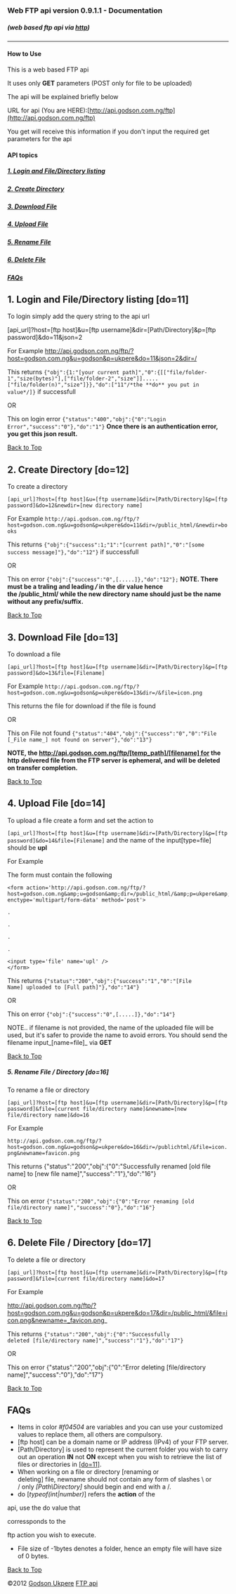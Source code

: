 ### Web FTP api **version 0.9.1.1** - Documentation

##### (web based ftp api via [http]())

* * *

#### How to Use

This is a web based FTP api

It uses only **GET** parameters (POST only for file to be uploaded)

The api will be explained briefly below

URL for api (You are HERE):[http://api.godson.com.ng/ftp](http://api.godson.com.ng/ftp)

You get will receive this information if you don't input the required get parameters for the api

#### API topics

##### [1. Login and File/Directory listing](#1-login-and-filedirectory-listingdo11)

##### [2. Create Directory](#2-create-directorydo12)

##### [3. Download File](#3-download-filedo13)

##### [4. Upload File](#4-upload-filedo14)

##### [5. Rename File](#5-rename-file--directorydo16)

##### [6. Delete File](#-6-delete-file--directorydo17)

##### [FAQs](#faqs-1)

## 1. Login and File/Directory listing [do=11]

To login simply add the query string to the api url

[api_url]?host=[ftp host]&u=[ftp username]&dir=[Path/Directory]&p=[ftp password]&do=11&json=2

For Example http://api.godson.com.ng/ftp/?host=godson.com.ng&u=godson&p=ukpere&do=11&json=2&dir=/

This returns `{"obj":{1:"[your current path]","0":{[["file/folder-1","size(bytes)"],["file/folder-2","size"]].....["file/folder(n)","size"]}},"do":["11"/*the **do** you put in value*/]}`
if successfull

OR

This on login error `{"status":"400","obj":{"0":"Login Error","success":"0"},"do":"1"}`
**Once there is an authentication error, you get this json result.**

[Back to Top](#top)

## 2. Create Directory [do=12]

To create a directory

`[api_url]?host=[ftp host]&u=[ftp username]&dir=[Path/Directory]&p=[ftp password]&do=12&newdir=[new directory name]`

For Example `http://api.godson.com.ng/ftp/?host=godson.com.ng&u=godson&p=ukpere&do=11&dir=/public_html/&newdir=books`

This returns `{"obj":{"success":1;"1":"[current path]","0":"[some success message]"},"do":"12"}`
if successfull

OR

This on error `{"obj":{"success":"0",[.....]},"do":"12"};`
**NOTE. There must be a traling and leading _/_ in the dir value hence the /public_html/ while the new directory name should just be the name without any prefix/suffix.**

[Back to Top](#top)

## 3. Download File [do=13]

To download a file

`[api_url]?host=[ftp host]&u=[ftp username]&dir=[Path/Directory]&p=[ftp password]&do=13&file=[Filename]`

For Example `http://api.godson.com.ng/ftp/?host=godson.com.ng&u=godson&p=ukpere&do=13&dir=/&file=icon.png`

This returns the file for download if the file is found

OR

This on File not found `{"status":"404","obj":{"success":"0","0":"File [_File name_] not found on server"},"do":"13"}`

**NOTE, the http://api.godson.com.ng/ftp/[temp_path]/[filename] for the http delivered file from the FTP server is ephemeral, and will be deleted on transfer completion.**

[Back to Top](#top)

## 4. Upload File [do=14]

To upload a file create a form and set the action to

`[api_url]?host=[ftp host]&u=[ftp username]&dir=[Path/Directory]&p=[ftp password]&do=14&file=[Filename]` and the name of the input[type=file] should be **upl**

For Example

The form must contain the following

```
<form action='http://api.godson.com.ng/ftp/?host=godson.com.ng&amp;u=godson&amp;dir=/public_html/&amp;p=ukpere&amp;do=14' enctype='multipart/form-data' method='post'>

.

.

.

.

<input type='file' name='upl' />
</form>
```

This returns `{"status":"200","obj":{"success":"1","0":"[File Name] uploaded to [Full path]"},"do":"14"}`

OR

This on error `{"obj":{"success":"0",[.....]},"do":"14"}`

NOTE.. if filename is not provided, the name of the uploaded file will be used, but it's safer to provide the name to avoid errors. You should send the filename input_[name=file]_ via **GET**

[Back to Top](#top)

##### 5. Rename File / Directory [do=16]

To rename a file or directory

`[api_url]?host=[ftp host]&u=[ftp username]&dir=[Path/Directory]&p=[ftp password]&file=[current file/directory name]&newname=[new file/directory name]&do=16`

For Example

`http://api.godson.com.ng/ftp/?host=godson.com.ng&u=godson&p=ukpere&do=16&dir=/publichtml/&file=icon.png&newname=favicon.png`

This returns {"status":"200","obj":{"0":"Successfully renamed [old file name] to [new file name]","success":"1"},"do":"16"}

OR

This on error `{"status":"200","obj":{"0":"Error renaming [old file/directory name]","success":"0"},"do":"16"}`

[Back to Top](#top)

## 6. Delete File / Directory [do=17]

To delete a file or directory

`[api_url]?host=[ftp host]&u=[ftp username]&dir=[Path/Directory]&p=[ftp password]&file=[current file/directory name]&do=17`

For Example

http://api.godson.com.ng/ftp/?host=godson.com.ng&u=godson&p=ukpere&do=17&dir=/public_html/&file=icon.png&newname=_favicon.png_

This returns `{"status":"200","obj":{"0":"Successfully deleted [file/directory name]","success":"1"},"do":"17"}`

OR

This on error {"status":"200","obj":{"0":"Error deleting [file/directory name]","success":"0"},"do":"17"}

[Back to Top](#top)

## FAQs

- Items in color _#f04504_ are variables and you can use your customized values to replace them, all others are compulsory.
- [ftp host] can be a domain name or IP address (IPv4) of your FTP server.
- [Path/Directory] is used to represent the current folder you wish to carry out an operation **IN** not **ON**	except when you wish to retrieve the list of files or directories in [[do=11]](#login).
- When working on a file or directory [renaming or deleting] file, newname should not contain any form of slashes \ or / only _[Path\Directory]_ should begin and end with a /.
- do [_typeof(int|number)_] refers the **action** of the

api, use the do value that

corressponds to the

ftp action you wish to execute.
- File size of -1bytes denotes a folder, hence an empty file will have size of 0 bytes.

[Back to Top](#top)

©2012 [Godson Ukpere](http://godson.com.ng/)  [FTP api](http://api.godson.com.ng/ftp)
